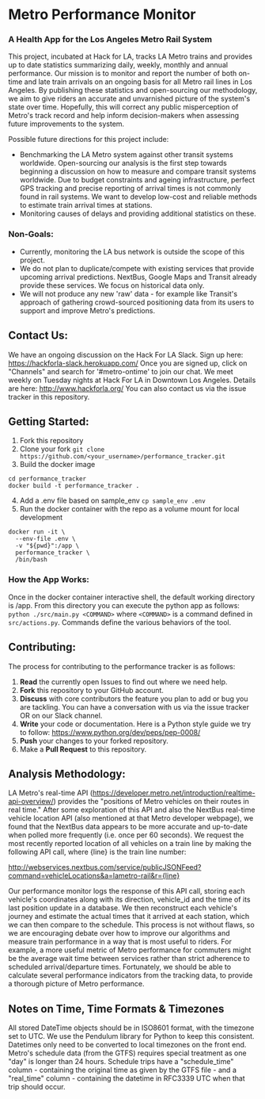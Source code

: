 # Metro Performance Monitor

### A Health App for the Los Angeles Metro Rail System

This project, incubated at Hack for LA, tracks LA Metro trains and provides up to date statistics summarizing daily, weekly, monthly and annual performance. Our mission is to monitor and report the number of both on-time and late train arrivals on an ongoing basis for all Metro rail lines in Los Angeles. By publishing these statistics and open-sourcing our methodology, we aim to give riders an accurate and unvarnished picture of the system's state over time. Hopefully, this will correct any public misperception of Metro's track record and help inform decision-makers when assessing future improvements to the system.

Possible future directions for this project include:
 - Benchmarking the LA Metro system against other transit systems worldwide. Open-sourcing our analysis is the first step towards beginning a discussion on how to measure and compare transit systems worldwide. Due to budget constraints and ageing infrastructure, perfect GPS tracking and precise reporting of arrival times is not commonly found in rail systems. We want to develop low-cost and reliable methods to estimate train arrival times at stations. 
 - Monitoring causes of delays and providing additional statistics on these.

### Non-Goals:
- Currently, monitoring the LA bus network is outside the scope of this project. 
- We do not plan to duplicate/compete with existing services that provide upcoming arrival predictions. NextBus, Google Maps and Transit already provide these services. We focus on historical data only.
 - We will not produce any new 'raw' data - for example like Transit's approach of gathering crowd-sourced positioning data from its users to support and improve Metro's predictions.

## Contact Us:

We have an ongoing discussion on the Hack For LA Slack. Sign up here: https://hackforla-slack.herokuapp.com/
Once you are signed up, click on "Channels" and search for '#metro-ontime' to join our chat.
We meet weekly on Tuesday nights at Hack For LA in Downtown Los Angeles. Details are here: http://www.hackforla.org/
You can also contact us via the issue tracker in this repository.

## Getting Started:

1. Fork this repository
2. Clone your fork
`git clone https://github.com/<your_username>/performance_tracker.git`
3. Build the docker image
```
cd performance_tracker
docker build -t performance_tracker .
```
4. Add a .env file based on sample_env
`cp sample_env .env`
5. Run the docker container with the repo as a volume mount for local development
```
docker run -it \
  --env-file .env \
  -v "${pwd}":/app \
  performance_tracker \
  /bin/bash
```

### How the App Works:

Once in the docker container interactive shell, the default working directory is /app. From this directory you can execute the python app as follows:
`python ./src/main.py <COMMAND>`
where `<COMMAND>` is a command defined in `src/actions.py`. Commands define the various behaviors of the tool.

## Contributing:

The process for contributing to the performance tracker is as follows:
1. **Read** the currently open Issues to find out where we need help.
2. **Fork** this repository to your GitHub account.
3. **Discuss** with core contributors the feature you plan to add or bug you are tackling. You can have a conversation with us via the issue tracker OR on our Slack channel.
4. **Write** your code or documentation. Here is a Python style guide we try to follow: https://www.python.org/dev/peps/pep-0008/
5. **Push** your changes to your forked repository.
6. Make a **Pull Request** to this repository.

## Analysis Methodology:

LA Metro's real-time API (https://developer.metro.net/introduction/realtime-api-overview/) provides the "positions of Metro vehicles on their routes in real time." After some exploration of this API and also the NextBus real-time vehicle location API (also mentioned at that Metro developer webpage), we found that the NextBus data appears to be more accurate and up-to-date when polled more frequently (i.e. once per 60 seconds). We request the most recently reported location of all vehicles on a train line by making the following API call, where {line} is the train line number:

http://webservices.nextbus.com/service/publicJSONFeed?command=vehicleLocations&a=lametro-rail&r={line}

Our performance monitor logs the response of this API call, storing each vehicle's coordinates along with its direction, vehicle_id and the time of its last position update in a database. We then reconstruct each vehicle's journey and estimate the actual times that it arrived at each station, which we can then compare to the schedule. This process is not without flaws, so we are encouraging debate over how to improve our algorithms and measure train performance in a way that is most useful to riders. For example, a more useful metric of Metro performance for commuters might be the average wait time between services rather than strict adherence to scheduled arrival/departure times. Fortunately, we should be able to calculate several performance indicators from the tracking data, to provide a thorough picture of Metro performance.

## Notes on Time, Time Formats & Timezones

All stored DateTime objects should be in ISO8601 format, with the timezone set to UTC. We use the Pendulum library for Python to keep this consistent. Datetimes only need to be converted to local timezones on the front end. Metro's schedule data (from the GTFS) requires special treatment as one "day" is longer than 24 hours. Schedule trips have a "schedule_time" column - containing the original time as given by the GTFS file - and a "real_time" column - containing the datetime in RFC3339 UTC when that trip should occur.
